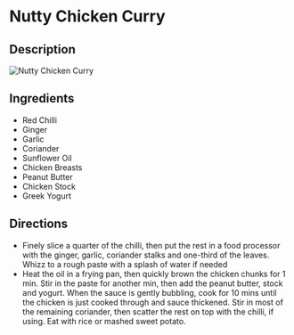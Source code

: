 # Nutty Chicken Curry

## Description
![Nutty Chicken Curry](https://www.themealdb.com/images/media/meals/yxsurp1511304301.jpg "Nutty Chicken Curry")

## Ingredients
- Red Chilli
- Ginger
- Garlic
- Coriander
- Sunflower Oil
- Chicken Breasts
- Peanut Butter
- Chicken Stock
- Greek Yogurt

## Directions
- Finely slice a quarter of the chilli, then put the rest in a food processor with the ginger, garlic, coriander stalks and one-third of the leaves. Whizz to a rough paste with a splash of water if needed
- Heat the oil in a frying pan, then quickly brown the chicken chunks for 1 min. Stir in the paste for another min, then add the peanut butter, stock and yogurt. When the sauce is gently bubbling, cook for 10 mins until the chicken is just cooked through and sauce thickened. Stir in most of the remaining coriander, then scatter the rest on top with the chilli, if using. Eat with rice or mashed sweet potato.
